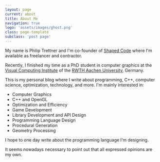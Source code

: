 ```yaml
---
layout: page
current: about
title: About Me
navigation: true
logo: 'assets/images/ghost.png'
class: page-template
subclass: 'post page'
---
```


My name is Philip Trettner and I'm co-founder of [Shaped Code](https://shapedcode.com/) where I'm available as freelancer and contractor.

Recently, I finished my time as a PhD student in computer graphics at the [Visual Computing Institute](https://graphics.rwth-aachen.de/) of the [RWTH Aachen University](https://www.rwth-aachen.de), Germany.

This is my personal blog where I write about programming, C++, computer science, optimization, technology, and more.
I'm mainly interested in:

* Computer Graphics
* C++ and OpenGL
* Optimization and Efficiency
* Game Development
* Library Development and API Design
* Programming Language Design
* Procedural Generation
* Geometry Processing

I hope to one day write about the programming language I'm designing.

It seems nowadays necessary to point out that all expressed opinions are my own.


